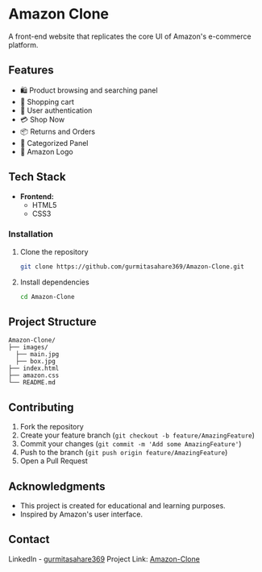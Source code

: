 # Amazon Clone

A front-end website that replicates the core UI of Amazon's e-commerce platform.

## Features

- 🛍️ Product browsing and searching panel
- 🛒 Shopping cart 
- 👤 User authentication 
- 💳 Shop Now
- 📦 Returns and Orders
- 🛒 Categorized Panel
- 📱 Amazon Logo

## Tech Stack

- **Frontend:**
  - HTML5
  - CSS3

### Installation

1. Clone the repository
   ```bash
   git clone https://github.com/gurmitasahare369/Amazon-Clone.git
   ```

2. Install dependencies
   ```bash
   cd Amazon-Clone
   ```

## Project Structure

```
Amazon-Clone/
├── images/
  ├── main.jpg
  ├── box.jpg
├── index.html
├── amazon.css
└── README.md
```

## Contributing

1. Fork the repository
2. Create your feature branch (`git checkout -b feature/AmazingFeature`)
3. Commit your changes (`git commit -m 'Add some AmazingFeature'`)
4. Push to the branch (`git push origin feature/AmazingFeature`)
5. Open a Pull Request

## Acknowledgments

- This project is created for educational and learning purposes.
- Inspired by Amazon's user interface.

## Contact

LinkedIn - [gurmitasahare369](https://linkedin.com/in/gurmitasahare369)
Project Link: [Amazon-Clone](https://github.com/gurmitasahare369/Amazon-Clone.git)
